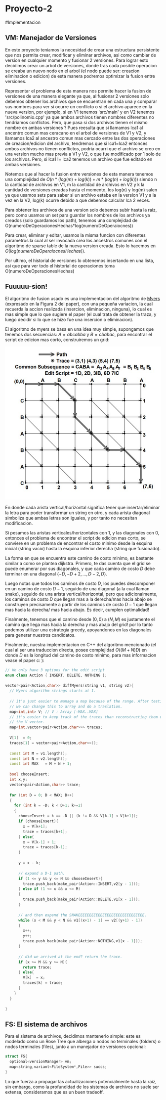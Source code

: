 # Proyecto-2


#Implementacion

## VM: Manejador de Versiones

En este proyecto teniamos la necesidad de crear una estructura persistente que nos permita crear, modificar y eliminar archivos, asi como cambiar de version en cualquier momento y fusionar 2 versiones. Para lograr esto decidimos crear un arbol de versiones, donde tras cada posible operacion se creaba un nuevo nodo en el arbol (el nodo puede ser: creacion eliminacion o edicion) de esta manera podremos optimizar la fusion entre versiones.

Representar el problema de esta manera nos permite hacer la fusion de versiones de una manera elegante ya que, al fusionar 2 versiones solo debemos obtener los archivos que se encuentran en cada una y comparar sus nombres para ver si ocurre un conflicto o si el archivo aparece en la nueva version, por ejemplo, si en V1 tenemos 'src/main' y en V2 tenemos 'src/polinomio.cpp' ya que ambos archivos tienen nombres diferentes no tendriamos conflictos. Pero, que pasa si dos archivos tienen el mismo nombre en ambas versiones ? Pues reesulta que si llamamos lca1 al ancentro comun mas ceracano en el arbol de versiones de V1 y V2, y llamamos lca2 al ancestro comun mas cercado entre las dos operaciones de creacion/edicion del archivo, tendremos que si lca1=lca2 entonces ambos archivos no tienen conflictos, podria ocurri que el archivo se creo en una version mucho mas previa a V1 y V2, o que fue modificado por 1 solo de los archivos. Pero, si lca1 != lca2 tenemos un archivo que fue editado en ambas versiones.

Notemos que al hacer la fusion entre versiones de esta manera tenemos una complejidad de $O( n*( log(m) + log(k) ) + m*( log(n) + log(k) ) )$ siendo n la cantidad de archivos en V1, m la cantidad de archivos en V2 y k la cantidad de versiones creadas hasta el momento, los log(n) y log(m) salen ya que usamos sets para saber si un archivo estaba en la version V1 y a la vez en la V2, log(k) ocurre debido a que debemos calcular lca 2 veces.

Para obtener los archivos de una version solo debemos subir hasta la raiz, pero como usamos un set para guardar los nombres de los archivos ya creados (solo guardamos los path), tenemos una complejidad de O(numeroDeOperacionesHechas*log(numeroDeOperaiocnes))

Para crear, eliminar y editar, usamos la misma funcion con diferentes parametros la cual al ser invocada crea los ancestros comunes con el algoritmo de sparse table de la nueva version creada. Esto lo hacemos en $O( log(numeroDeOperaiocnesHechas) )$.

Por ultimo, el historial de versiones lo obtenemos insertando en una lista, asi que para ver todo el historial de operaciones toma O(numeroDeOperacionesHechas)

## Fuuuuu-sion!


El algoritmo de fusion usado es una implementacion del algoritmo de [Myers](https://neil.fraser.name/writing/diff/myers.pdf) (expresado en la Figura 2 del paper), con una pequeña variacion, la cual recuerda la accion realizada (insercion, eliminacion, ninguna), lo cual es mas simple que lo que sugiere el paper
(el cual trata de obtener la traza, y luego decidir si lo que se hizo fue una insercion o eliminacion).

El algoritmo de myers se basa en una idea muy simple, supongamos que tenemos dos secuencias: $A=abcabba$ y $B=cbabac$, para encontrar el script de edicion mas corto, construiremos un grid:

![Grid de edicion](imgs/grid.JPG)

En donde cada arista vertical/horizontal significa tener que insertar/eliminar la letra para poder transformar un string en otro, y cada
arista diagonal simboliza que ambas letras son iguales, y por tanto
no necesitan modificacion.

Si pesamos las aristas verticales/horizontales con 1, y las diagonales
con 0, entonces el problema de encontrar el script de edicion mas
corto, se conviere en un problema de encontrar el costo minimo desde
la esquina inicial (string vacio) hasta la esquina inferior derecha
(string que fusionado).

La forma en que se encuentra este camino de costo minimo, es bastante similar a como se plantea dijkstra. Primero, te das cuenta que el grid se puede enumerar por sus diagonales, y que cada camino de costo $D$ debe terminar en una diagonal $\{-D,-D+2,\dots,D-2,D\}$.

Luego notas que todos los caminos de costo $D$, los puedes descomponer en un camino de costo $D-1$, seguido de una diagonal
(a la cual llaman snake), seguido de una arista vertical/horizontal, pero que adicionalmente, los caminos de costo $D$ que llegan mas a la derecha/mas hacia abajo se construyen precisamente a partir de los caminos de costo $D-1$ que llegan mas hacia la derecha/ mas hacia abajo. Es decir, cumplen optimalidad!

Finalmente, tenemos que el camino desde $(0,0)$ a $(N,M)$ es justamente el camino que llega mas hacia la derecha y mas abajo del grid! por lo tanto podemos utilizar una estrategia greedy, apoyandonos en las diagonales para generar nuestros candidatos.

Finalmente, nuestra implementacion en C++ del algoritmo mencionado (el cual al ser una traduccion directa, posee complejidad $O((M+N)D)$ en donde $D$ es la longitud del camino de costo minimo, para mas informacion vease el paper c: ):

```c++
// We only have 3 options for the edit script
enum class Action { INSERT, DELETE, NOTHING };

vector<pair<Action,char>> diffMyers(string v1, string v2){
  // Myers algorithm strings starts at 1.

  // it's just easier to manage a map because of the range. After testing
  // we can change this to array and do a traslation.
  map<int,int> V; // V : Array [-MAX..MAX]
  // it's easier to keep track of the traces than reconstructing them using
  // the V vector.
  map<int,vector<pair<Action,char>>> traces;

  V[1]  = 0;
  traces[1] = vector<pair<Action,char>>();

  const int M = v1.length();
  const int N = v2.length();
  const int MAX   = M + N + 1;

  bool chooseInsert;
  int x,y;
  vector<pair<Action,char>> trace;

  for (int D = 0; D < MAX; D++)
  {
    for (int k = -D; k < D+1; k+=2)
    {
      chooseInsert = k == -D || (k != D && V[k-1] < V[k+1]);
      if (chooseInsert){
        x = V[k+1];
        trace = traces[k+1];
      } else{
        x = V[k-1] + 1;
        trace = traces[k-1];
      }

      y = x - k;

      // expand a D-1 path.
      if (1 <= y && y <= N && chooseInsert){
        trace.push_back(make_pair(Action::INSERT,v2[y - 1]));
      } else if (1 <= x && x <= M)
      {
        trace.push_back(make_pair(Action::DELETE,v1[x - 1]));
      }

      // and then expand the SNAKEEEEEEEEEEEEEEEEEEEEEEEEEEEEEE.
      while (x < M && y < N && v1[(x+1) - 1] == v2[(y+1) - 1])
      {
        x++;
        y++;
        trace.push_back(make_pair(Action::NOTHING,v1[x - 1]));
      }

      // did we arrived at the end? return the trace.
      if (x >= M && y >= N){
        return trace;
      } else{
        V[k]  = x;
        traces[k] = trace;
      }
    }
  }
  
}
```

## FS: El sistema de archivos

Para el sistema de archivos, decidimos mantenerlo simple: este es modelado como un Rose Tree que alberga o nodos no terminales (folders) o nodos terminales (files), junto a un manejador de versiones opcional:


```c++
struct FS{
  optional<versionManager> vm;
  map<string,variant<FileSystem*,File>> succs;
}
```

Lo que fuerza a propagar las actualizaciones potencialmente hasta la raiz, sin embargo, como la profundidad de los sistemas de archivos no suele ser extensa, consideramos que es un buen tradeoff.

